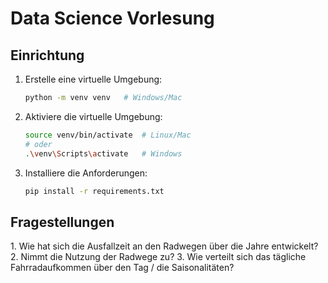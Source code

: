 # Data Science Vorlesung

## Einrichtung

1. Erstelle eine virtuelle Umgebung:

   ```bash
   python -m venv venv   # Windows/Mac
   ```

2. Aktiviere die virtuelle Umgebung:

   ```bash
   source venv/bin/activate  # Linux/Mac
   # oder
   .\venv\Scripts\activate   # Windows
   ```

3. Installiere die Anforderungen:
   ```bash
   pip install -r requirements.txt
   ```

## Fragestellungen

1.⁠ ⁠Wie hat sich die Ausfallzeit an den Radwegen über die Jahre entwickelt?
2.⁠ ⁠Nimmt die Nutzung der Radwege zu?
3.⁠ ⁠Wie verteilt sich das tägliche Fahrradaufkommen über den Tag / die Saisonalitäten?
